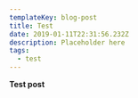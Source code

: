 ```yaml
---
templateKey: blog-post
title: Test
date: 2019-01-11T22:31:56.232Z
description: Placeholder here
tags:
  - test
---
```

**Test post**
